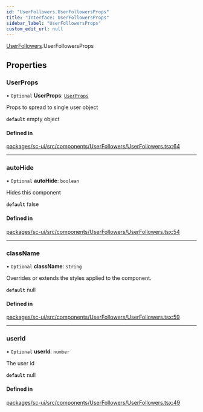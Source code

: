```yaml
---
id: "UserFollowers.UserFollowersProps"
title: "Interface: UserFollowersProps"
sidebar_label: "UserFollowersProps"
custom_edit_url: null
---
```


[UserFollowers](../modules/UserFollowers.md).UserFollowersProps

## Properties

### UserProps

• `Optional` **UserProps**: [`UserProps`](User.UserProps.md)

Props to spread to single user object

**`default`** empty object

#### Defined in

[packages/sc-ui/src/components/UserFollowers/UserFollowers.tsx:64](https://github.com/selfcommunity/community-ui/blob/cab08cf/packages/sc-ui/src/components/UserFollowers/UserFollowers.tsx#L64)

___

### autoHide

• `Optional` **autoHide**: `boolean`

Hides this component

**`default`** false

#### Defined in

[packages/sc-ui/src/components/UserFollowers/UserFollowers.tsx:54](https://github.com/selfcommunity/community-ui/blob/cab08cf/packages/sc-ui/src/components/UserFollowers/UserFollowers.tsx#L54)

___

### className

• `Optional` **className**: `string`

Overrides or extends the styles applied to the component.

**`default`** null

#### Defined in

[packages/sc-ui/src/components/UserFollowers/UserFollowers.tsx:59](https://github.com/selfcommunity/community-ui/blob/cab08cf/packages/sc-ui/src/components/UserFollowers/UserFollowers.tsx#L59)

___

### userId

• `Optional` **userId**: `number`

The user id

**`default`** null

#### Defined in

[packages/sc-ui/src/components/UserFollowers/UserFollowers.tsx:49](https://github.com/selfcommunity/community-ui/blob/cab08cf/packages/sc-ui/src/components/UserFollowers/UserFollowers.tsx#L49)

